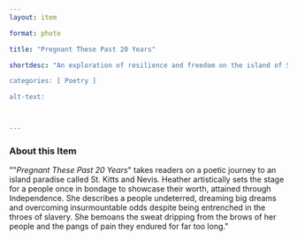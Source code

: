 ```yaml
--- 
layout: item 

format: photo 

title: "Pregnant These Past 20 Years"

shortdesc: "An exploration of resilience and freedom on the island of St. Kitts and Nevis through poetic prose.” 

categories: [ Poetry ]

alt-text: 



--- 
```


### About this Item 

""_Pregnant These Past 20 Years_" takes readers on a poetic journey to an island paradise called St. Kitts and Nevis. Heather artistically sets the stage for a people once in bondage to showcase their worth, attained through Independence. She describes a people undeterred, dreaming big dreams and overcoming insurmountable odds despite being entrenched in the throes of slavery. She bemoans the sweat dripping from the brows of her people and the pangs of pain they endured for far too long."
